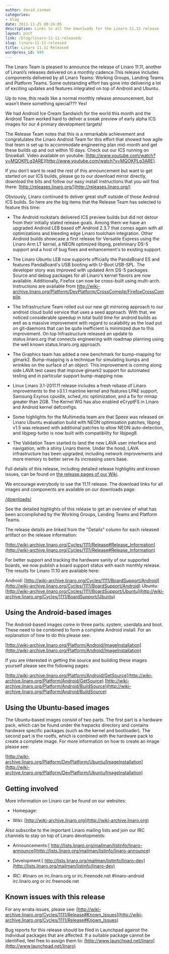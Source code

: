 ```yaml
---
author: david.zinman
categories:
- blog
date: 2011-11-25 00:24:05
description: Links to all the downloads for the Linaro 11.11 release
layout: post
link: /blog/linaro-11-11-released/
slug: linaro-11-11-released
title: Linaro 11.11 Released
wordpress_id: 949
---
```


The Linaro Team is pleased to announce the release of Linaro 11.11, another of Linaro’s releases delivered on a monthly cadence.This release includes components delivered by all Linaro Teams: Working Groups, Landing Teams and Platform Teams. Some outstanding effort has gone into delivering a lot of exciting updates and features integrated on top of Android and Ubuntu.

Up to now, this reads like a normal monthly release announcement, but wasn’t there something special??? Yes!

We had Android Ice Cream Sandwich for the world this month and the Android Team worked hard to deliver a sneak preview of early alpha ICS images for our 4 primary development targets!

The Release Team notes that this is a remarkable achievement and congratulates the Linaro Android Team for this effort that showed how agile that team is set up to accommodate engineering plan mid-month and get these builds up and out within 10 days. Check out our ICS running on Snowball. Video available on youtube: [http://www.youtube.com/watch?v=MQOKPLg3ARE](http://www.youtube.com/watch?v=MQOKPLg3ARE).

If you don’t want to read the rest of this announcement but want to get started on our ICS builds, please go to our download mirror directly, download the bits and follow our easy install instructions that you will find there:
[http://releases.linaro.org/](http://releases.linaro.org/)

Obviously, Linaro continued to deliver great stuff outside of those Android ICS builds. So here are the big items that the Release Team has selected to feature this time:
	
  * The Android rockstars delivered ICS preview builds but did not detour from their initially stated release goals. Among them we have an upgraded Android LEB based off Android 2.3.7 that comes again with all optimizations and bleeding edge Linaro toolchain integration. Other Android builds showcase a first release for Versatile Express using the Linaro Arm LT kernel, a NEON optimized libpng, preliminary DS-5 support and a host of bug fixes and enhancement's to existing support.

	
  * The Linaro Ubuntu LEB now supports officially the PandaBoard ES and features PandaBoard's USB booting with U-Boot USB-SPL. The developer story was improved with updated Arm DS-5 packages. Source and debug packages for all Linaro's kernel flavors are now available. Additionally, Firefox can now be cross-built using multi-arch. Instructions are available from http://wiki-archive.linaro.org/Platform/DevPlatform/CrossCompile/FirefoxCrossCompile.

	
  * The Infrastructure Team rolled out our new git mirroring approach to our android cloud build service that uses a seed approach. With that, we noticed considerable speedup in total build time for android builds as well as a massive improvement with regard to scalability as the load put on git-daemons that can be quite inefficient is minimized due to this improvement. On top Infrastructure released an update to status.linaro.org that connects engineering with roadmap planning using the well known status.linaro.org approach.

	
  * The Graphics team has added a new benchmark for bump-mapping for glmark2. Bump-mapping is a technique for simulating bumps and wrinkles on the surface of an object. This improvement is coming along side LAVA test cases that improve glmark2 support for automated testing and in particular support bump-mapping now.

	
  * Linux Linaro 3.1-2011.11 release includes a fresh rebase of Linaro improvements to the v3.1.1 mainline kernel and features LPAE support, Samsung Exynos cpuidle, sched_mc optimization, and a fix for mmap greater than 2GB. The Kernel WG has also enabled eCryptFS in Linaro and Android kernel defconfigs.

	
  * Some highlights for the Multimedia team are that Speex was released on Linaro Ubuntu evaluation build with NEON optimisation patches, libpng v1.5 was released with additional patches to allow NEON auto-detection, and libjpeg-turbo is now built with compatibility for libjpeg8.

	
  * The Validation Team started to land the new LAVA user interface and navigation, with a shiny Linaro theme. Under the hood, LAVA infrastructure has been upgraded, including network improvements and more memory to better serve its increasing users base.


Full details of this release, including detailed release highlights and known issues, can be found on [the release pages of our Wiki](https://wiki-archive.linaro.org/Cycles/1111/Release).

We encourage everybody to use the 11.11 release. The download links  for all images and components are available on our downloads page:

[/downloads/](/downloads/)

See the detailed highlights of this release to get an overview of  what has been accomplished by the Working Groups, Landing Teams and  Platform Teams.

The release details are linked from the "Details" column for each released artifact on the release information:

[http://wiki-archive.linaro.org/Cycles/1111/Release#Release_Information](http://wiki-archive.linaro.org/Cycles/1111/Release#Release_Information)

For better support and tracking the hardware sanity of our supported  boards, we now publish a board support status with each monthly release.  The results for Linaro 11.10 are available here:

Android: [http://wiki-archive.linaro.org/Cycles/1111/BoardSupport/Android](http://wiki-archive.linaro.org/Cycles/1111/BoardSupport/Android)
Ubuntu: [http://wiki-archive.linaro.org/Cycles/1111/BoardSupport/Ubuntu](http://wiki-archive.linaro.org/Cycles/1111/BoardSupport/Ubuntu)


## Using the Android-based images


The Android-based images come in three parts: system, userdata and  boot. These need to be combined to form a complete Android install. For  an explanation of how to do this please see:

[http://wiki-archive.linaro.org/Platform/Android/ImageInstallation](http://wiki-archive.linaro.org/Platform/Android/ImageInstallation)

If you are interested in getting the source and building these images yourself please see the following pages:

[http://wiki-archive.linaro.org/Platform/Android/GetSource](http://wiki-archive.linaro.org/Platform/Android/GetSource)
[http://wiki-archive.linaro.org/Platform/Android/BuildSource](http://wiki-archive.linaro.org/Platform/Android/BuildSource)


## Using the Ubuntu-based images


The Ubuntu-based images consist of two parts. The first part is a  hardware pack, which can be found under the hwpacks directory and  contains hardware specific packages (such as the kernel and bootloader).  The second part is the rootfs, which is combined with the hardware pack  to create a complete image. For more information on how to create an  image please see:

[http://wiki-archive.linaro.org/Platform/DevPlatform/Ubuntu/ImageInstallation](http://wiki-archive.linaro.org/Platform/DevPlatform/Ubuntu/ImageInstallation)


## Getting involved


More information on Linaro can be found on our websites:



	
  * Homepage: []()

	
  * Wiki: [http://wiki-archive.linaro.org](http://wiki-archive.linaro.org)


Also subscribe to the important Linaro mailing lists and join our IRC channels to stay on top of Linaro developments:

	
  * Announcements:[
http://lists.linaro.org/mailman/listinfo/linaro-announce](http://lists.linaro.org/mailman/listinfo/linaro-announce)



	
  * Development:[
http://lists.linaro.org/mailman/listinfo/linaro-dev](http://lists.linaro.org/mailman/listinfo/linaro-dev)



	
  * IRC:
#linaro on irc.linaro.org or irc.freenode.net
#linaro-android irc.linaro.org or irc.freenode.net




## Known issues with this release


For any errata issues, please see:
[http://wiki-archive.linaro.org/Cycles/1111/Release#Known_Issues](http://wiki-archive.linaro.org/Cycles/1111/Release#Known_Issues)

Bug reports for this release should be filed in Launchpad against the  individual packages that are affected. If a suitable package cannot be  identified, feel free to assign them to: [http://www.launchpad.net/linaro](http://www.launchpad.net/linaro)